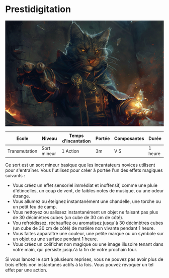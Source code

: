# Prestidigitation

![Prestidigitation](../../_images/Prestidigitation.png)

|Ecole|Niveau|Temps d'incantation|Portée|Composantes|Durée|
|-|-|-|-|-|-|
|Transmutation|Sort mineur|1 Action|3m|V S|1 heure|

Ce sort est un sort mineur basique que les incantateurs novices utilisent pour s'entraîner. Vous l'utilisez pour créer à portée l'un des effets magiques suivants :
* Vous créez un effet sensoriel immédiat et inoffensif, comme une pluie d'étincelles, un coup de vent, de faibles notes de musique, ou une odeur étrange.
* Vous allumez ou éteignez instantanément une chandelle, une torche ou un petit feu de camp.
* Vous nettoyez ou salissez instantanément un objet ne faisant pas plus de 30 décimètres cubes (un cube de 30 cm de côté).
* Vou refroidissez, réchauffez ou aromatisez jusqu'à 30 décimètres cubes (un cube de 30 cm de côté) de matière non vivante pendant 1 heure.
* Vous faites apparaître une couleur, une petite marque ou un symbole sur un objet ou une surface pendant 1 heure.
* Vous créez un colifichet non magique ou une image illusoire tenant dans votre main, qui persiste jusqu'à la fin de votre prochain tour.

Si vous lancez le sort à plusieurs reprises, vous ne pouvez pas avoir plus de trois effets non instantanés actifs à la fois. Vous pouvez révoquer un tel effet par une action.